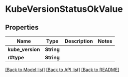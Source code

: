 # KubeVersionStatusOkValue

## Properties

Name | Type | Description | Notes
------------ | ------------- | ------------- | -------------
**kube_version** | **String** |  | 
**r#type** | **String** |  | 

[[Back to Model list]](../README.md#documentation-for-models) [[Back to API list]](../README.md#documentation-for-api-endpoints) [[Back to README]](../README.md)


